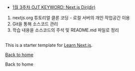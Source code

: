 * [1월 3주차 OJT KEYWORD: Next.js Dir(dir)](https://github.com/MinHyeok-lee1/MK_OJT/tree/master/nextjs-dir)
1) nextjs.org 튜토리얼 클론 코딩 - 로컬 서버의 개인 작업공간 이용<br>
2) Git을 통해 소스코드 관리<br>
3) 학습 내용을 소스코드의 주석 및 README.md 파일로 정리<br><br>

This is a starter template for [Learn Next.js](https://nextjs.org/learn).


<a href="/">Back to home</a>

<Link href="/"><a>Back to home</a></Link>
